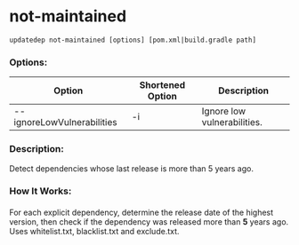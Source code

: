 # not-maintained

```
updatedep not-maintained [options] [pom.xml|build.gradle path]
```

###
### Options:

 | Option                                                            | Shortened Option                                        | Description                              |
 |-------------------------------------------------------------------|---------------------------------------------------------|------------------------------------------|
 | --ignoreLowVulnerabilities                                        | -i                                                      | Ignore low vulnerabilities.              |

####
### Description:
Detect dependencies whose last release is more than 5 years ago.
### How It Works:
####
For each explicit dependency, determine the release date of the highest version, then check if the dependency was released more than **5** years ago. Uses whitelist.txt, blacklist.txt and exclude.txt.
